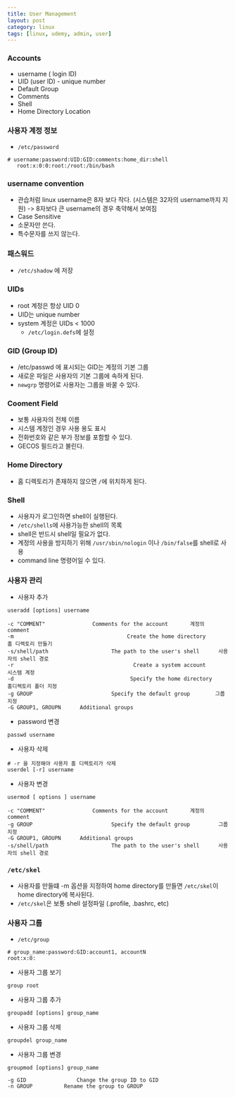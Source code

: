 ```yaml
---
title: User Management
layout: post
category: linux
tags: [linux, udemy, admin, user]
---
```


### Accounts
- username ( login ID)
- UID (user ID) - unique number
- Default Group
- Comments
- Shell
- Home Directory Location

### 사용자 계정 정보
- `/etc/password`

```{.sh}
# username:password:UID:GID:comments:home_dir:shell
   root:x:0:0:root:/root:/bin/bash
```

### username convention
- 관습처럼 linux username은 8자 보다 작다. (시스템은 32자의 username까지 지원) -> 8자보다 큰 username의 경우 축약해서 보여짐
- Case Sensitive
- 소문자만 쓴다.
- 특수문자를 쓰지 않는다.

### 패스워드
- `/etc/shadow` 에 저장

### UIDs
- root 계정은 항상 UID 0
- UID는 unique number
- system 계정은 UIDs < 1000
    - `/etc/login.defs`에 설정

### GID (Group ID)
- /etc/passwd 에 표시되는 GID는 계정의 기본 그룹
- 새로운 파일은 사용자의 기본 그룹에 속하게 된다.
- `newgrp` 명령어로 사용자는 그룹을 바꿀 수 있다.

### Cooment Field
- 보통 사용자의 전체 이름
- 시스템 계정인 경우 사용 용도 표시
- 전화번호와 같은 부가 정보를 포함할 수 있다.
- GECOS 필드라고 불린다.

### Home Directory
- 홈 디렉토리가 존재하지 않으면 `/`에 위치하게 된다.

### Shell
- 사용자가 로그인하면 shell이 실행된다.
- `/etc/shells`에 사용가능한 shell의 목록
- shell은 반드시 shell일 필요가 없다.
- 계정의 사용을 방지하기 위해 `/usr/sbin/nologin` 이나 `/bin/false`를 shell로 사용
- command line 명령어일 수 있다.

### 사용자 관리
- 사용자 추가

```{.sh}
useradd [options] username

-c "COMMENT"               Comments for the account       계정의 comment
-m                                    Create the home directory       홈 디렉토리 만들기
-s/shell/path                    The path to the user's shell      사용자의 shell 경로
-r                                      Create a system account          시스템 계정
-d                                     Specify the home directory      홈디렉토리 폴더 지정
-g GROUP                         Specify the default group        그룹 지정
-G GROUP1, GROUPN      Additional groups
```

- password 변경

```{.sh}
passwd username
```

- 사용자 삭제

```{.sh}
# -r 을 지정해야 사용자 홈 디렉토리가 삭제
userdel [-r] username
```

- 사용자 변경

```{.sh}
usermod [ options ] username

-c "COMMENT"               Comments for the account       계정의 comment
-g GROUP                         Specify the default group         그룹 지정
-G GROUP1, GROUPN      Additional groups
-s/shell/path                    The path to the user's shell      사용자의 shell 경로
```

### `/etc/skel`
- 사용자를 만들떄 -m 옵션을 지정하여 home directory를 만들면 `/etc/skel`이 home directory에 복사된다.
- `/etc/skel`은 보통 shell 설정파일 (.profile, .bashrc, etc)

### 사용자 그룹
- `/etc/group`

```{.sh}
# group_name:password:GID:account1, accountN
root:x:0:
```

- 사용자 그룹 보기

```{.sh}
group root
```

- 사용자 그룹 추가

```{.sh}
groupadd [options] group_name
```

- 사용자 그룹 삭제

```{.sh}
groupdel group_name
```

- 사용자 그룹 변경
```{.sh}
groupmod [options] group_name

-g GID                Change the group ID to GID
-n GROUP          Rename the group to GROUP
```